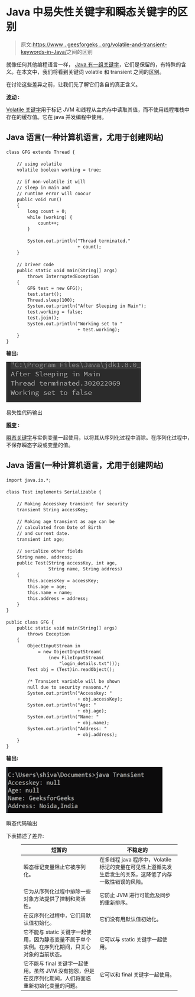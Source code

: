 # Java 中易失性关键字和瞬态关键字的区别

> 原文:[https://www . geesforgeks . org/volatile-and-transient-keywords-in-Java/](https://www.geeksforgeeks.org/difference-between-volatile-and-transient-keywords-in-java/)之间的区别

就像任何其他编程语言一样， [Java 有一组关键字](https://www.geeksforgeeks.org/list-of-all-java-keywords/)，它们是保留的，有特殊的含义。在本文中，我们将看到关键词 volatile 和 transient 之间的区别。

在讨论这些差异之前，让我们先了解它们各自的真正含义。

**[波动](https://www.geeksforgeeks.org/volatile-keyword-in-java/) :**

[Volatile 关键字](https://www.geeksforgeeks.org/volatile-keyword-in-java/)用于标记 JVM 和线程从主内存中读取其值，而不使用线程堆栈中存在的缓存值。它在 java 并发编程中使用。

## Java 语言(一种计算机语言，尤用于创建网站)

```
class GFG extends Thread {

    // using volatile
    volatile boolean working = true;

    // if non-volatile it will
    // sleep in main and
    // runtime error will coocur
    public void run()
    {
        long count = 0;
        while (working) {
            count++;
        }

        System.out.println("Thread terminated."
                           + count);
    }

    // Driver code
    public static void main(String[] args)
        throws InterruptedException
    {
        GFG test = new GFG();
        test.start();
        Thread.sleep(100);
        System.out.println("After Sleeping in Main");
        test.working = false;
        test.join();
        System.out.println("Working set to "
                           + test.working);
    }
}
```

**输出:**

![](img/f14bf6780d6a94f434c1843b9ad31e3c.png)

易失性代码输出

**[瞬变](https://www.geeksforgeeks.org/transient-keyword-java/) :**

[瞬态关键字](https://www.geeksforgeeks.org/transient-keyword-java/)与实例变量一起使用，以将其从序列化过程中消除。在序列化过程中，不保存瞬态字段或变量的值。

## Java 语言(一种计算机语言，尤用于创建网站)

```
import java.io.*;

class Test implements Serializable {

    // Making Accesskey transient for security
    transient String accessKey;

    // Making age transient as age can be
    // calculated from Date of Birth
    // and current date.
    transient int age;

    // serialize other fields
    String name, address;
    public Test(String accessKey, int age,
                String name, String address)
    {
        this.accessKey = accessKey;
        this.age = age;
        this.name = name;
        this.address = address;
    }
}

public class GFG {
    public static void main(String[] args)
        throws Exception
    {
        ObjectInputStream in
            = new ObjectInputStream(
                (new FileInputStream(
                    "login_details.txt")));
        Test obj = (Test)in.readObject();

        /* Transient variable will be shown 
        null due to security reasons.*/
        System.out.println("Accesskey: "
                           + obj.accessKey);
        System.out.println("Age: "
                           + obj.age);
        System.out.println("Name: "
                           + obj.name);
        System.out.println("Address: "
                           + obj.address);
    }
}
```

**输出:**

![](img/15c18ef59a246f11675762fe75049c44.png)

瞬态代码输出

下表描述了差异:

<figure class="table">

| 短暂的 | 不稳定的 |
| --- | --- |
| 瞬态标记变量阻止它被序列化。 | 在多线程 java 程序中，Volatile 标记的变量在可见性上遵循先发生后发生的关系，这降低了内存一致性错误的风险。 |
| 它为从序列化过程中排除一些对象方法提供了控制和灵活性。 | 它防止 JVM 进行可能危及同步的重新排序。 |
| 在反序列化过程中，它们用默认值初始化。 | 它们没有用默认值初始化。 |
| 它不能与 static 关键字一起使用，因为静态变量不属于单个实例。在序列化期间，只关心对象的当前状态。 | 它可以与 static 关键字一起使用。 |
| 它不能与 final 关键字一起使用。虽然 JVM 没有抱怨，但是在反序列化期间，人们将面临重新初始化变量的问题。 | 它可以和 final 关键字一起使用。 |

</figure>